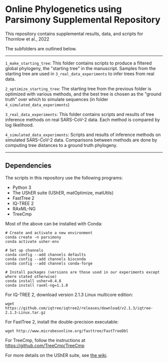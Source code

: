 # Online Phylogenetics using Parsimony Supplemental Repository

This repository contains supplemental results, data, and scripts for Thornlow et al., 2022

The subfolders are outlined below.

---

`1_make_starting_tree`: This folder contains scripts to produce a filtered global phylogeny, the "starting tree" in the manuscript. Samples from the starting tree are used in `3_real_data_experiments` to infer trees from real data.


`2_optimize_starting_tree`: The starting tree from the previous folder is optimized with various methods, and the best tree is chosen as the "ground truth" over which to simulate sequences (in folder `4_simulated_data_experiments`)

`3_real_data_experiments`: This folder contains scripts and results of tree inference methods on real SARS-CoV-2 data. Each method is compared by log likelihood.

`4_simulated_data_experiments`: Scripts and results of inference methods on simulated SARS-CoV-2 data. Comparisons between methods are done by computing tree distances to a ground truth phylogeny.

---

## Dependencies

The scripts in this repository use the following programs:
  
  - Python 3
  - The UShER suite (UShER, matOptimize, matUtils)
  - FastTree 2
  - IQ-TREE 2
  - RAxML-NG
  - TreeCmp

Most of the above can be installed with Conda:

```
# Create and activate a new environment
conda create -n parsimony
conda activate usher-env

# Set up channels
conda config --add channels defaults
conda config --add channels bioconda
conda config --add channels conda-forge

# Install packages (versions are those used in our experiments except where stated otherwise)
conda install usher=0.4.8
conda install raxml-ng=1.1.0
```
For IQ-TREE 2, download version 2.1.3 Linux multicore edition:
```
wget https://github.com/iqtree/iqtree2/releases/download/v2.1.3/iqtree-2.1.3-Linux.tar.gz
```
For FastTree 2, install the double-precision executable:
```
wget http://www.microbesonline.org/fasttree/FastTreeDbl
```

For TreeCmp, follow the instructions at https://github.com/TreeCmp/TreeCmp



For more details on the UShER suite, see [the wiki](https://usher-wiki.readthedocs.io/en/latest/index.html).
